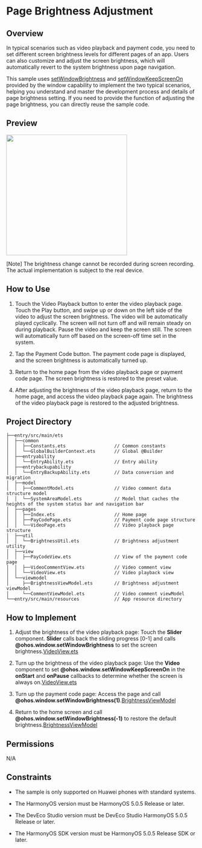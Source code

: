 # Page Brightness Adjustment

## Overview

In typical scenarios such as video playback and payment code, you need to set different screen brightness levels for different pages of an app. Users can also customize and adjust the screen brightness, which will automatically revert to the system brightness upon page navigation.

This sample uses [setWindowBrightness](https://developer.huawei.com/consumer/en/doc/harmonyos-references/js-apis-window#setwindowbrightness9) and [setWindowKeepScreenOn](https://developer.huawei.com/consumer/en/doc/harmonyos-references/js-apis-window#setwindowkeepscreenon9) provided by the window capability to implement the two typical scenarios, helping you understand and master the development process and details of page brightness setting. If you need to provide the function of adjusting the page brightness, you can directly reuse the sample code.



## Preview

<img src="screenshots/device/SetBrightness.en.gif" width=320>

[Note] The brightness change cannot be recorded during screen recording. The actual implementation is subject to the real device.



## How to Use

1. Touch the Video Playback button to enter the video playback page. Touch the Play button, and swipe up or down on the left side of the video to adjust the screen brightness. The video will be automatically played cyclically. The screen will not turn off and will remain steady on during playback. Pause the video and keep the screen still. The screen will automatically turn off based on the screen-off time set in the system.

2. Tap the Payment Code button. The payment code page is displayed, and the screen brightness is automatically turned up.

3. Return to the home page from the video playback page or payment code page. The screen brightness is restored to the preset value.

4. After adjusting the brightness of the video playback page, return to the home page, and access the video playback page again. The brightness of the video playback page is restored to the adjusted brightness.



## Project Directory

```
├──entry/src/main/ets
│  ├──common
│  │  ├──Constants.ets                  // Common constants
│  │  └──GlobalBuilderContext.ets       // Global @Builder
│  ├──entryability
│  │  └──EntryAbility.ets               // Entry ability
│  ├──entrybackupability
│  │  └──EntryBackupAbility.ets         // Data conversion and migration
│  ├──model
│  │  ├──CommentModel.ets               // Video comment data structure model
│  │  └──SystemAreaModel.ets            // Model that caches the heights of the system status bar and navigation bar
│  ├──pages
│  │  ├──Index.ets                      // Home page
│  │  ├──PayCodePage.ets                // Payment code page structure
│  │  └──VideoPage.ets                  // Video playback page structure
│  ├──util
│  │  └──BrightnessUtil.ets             // Brightness adjustment utility
│  ├──view
│  │  ├──PayCodeView.ets                // View of the payment code page
│  │  ├──VideoCommentView.ets           // Video comment view
│  │  └──VideoView.ets                  // Video playback view
│  └──viewmodel
│     ├──BrightnessViewModel.ets        // Brightness adjustment viewModel
│     └──CommentViewModel.ets           // Video comment viewModel
└──entry/src/main/resources             // App resource directory
```



## How to Implement

1. Adjust the brightness of the video playback page: Touch the **Slider** component. **Slider** calls back the sliding progress [0-1] and calls **@ohos.window.setWindowBrightness** to set the screen brightness.[VideoView.ets](entry/src/main/ets/view/VideoView.ets)

2. Turn up the brightness of the video playback page: Use the **Video** component to set **@ohos.window.setWindowKeepScreenOn** in the **onStart** and **onPause** callbacks to determine whether the screen is always on.[VideoView.ets](entry/src/main/ets/view/VideoView.ets)

3. Turn up the payment code page: Access the page and call **@ohos.window.setWindowBrightness(1)**.[BrightnessViewModel](entry/src/main/ets/viewmodel/BrightnessViewModel.ets)

4. Return to the home screen and call **@ohos.window.setWindowBrightness(-1)** to restore the default brightness.[BrightnessViewModel](entry/src/main/ets/viewmodel/BrightnessViewModel.ets)



## Permissions

N/A



## Constraints

* The sample is only supported on Huawei phones with standard systems.

* The HarmonyOS version must be HarmonyOS 5.0.5 Release or later.

* The DevEco Studio version must be DevEco Studio HarmonyOS 5.0.5 Release or later.

* The HarmonyOS SDK version must be HarmonyOS 5.0.5 Release SDK or later.